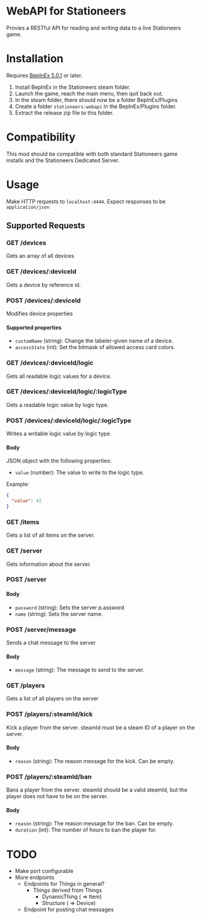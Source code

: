 # WebAPI for Stationeers

Provies a RESTful API for reading and writing data to a live Stationeers game.

# Installation

Requires [BepInEx 5.0.1](https://github.com/BepInEx/BepInEx/releases) or later.

1. Install BepInEx in the Stationeers steam folder.
2. Launch the game, reach the main menu, then quit back out.
3. In the steam folder, there should now be a folder BepInEx/Plugins
4. Create a folder `stationeers-webapi` in the BepInEx/Plugins folder.
5. Extract the release zip file to this folder.

# Compatibility

This mod should be compatible with both standard Stationeers game installs and the Stationeers Dedicated Server.

# Usage

Make HTTP requests to `localhost:4444`.
Expect responses to be `application/json`

## Supported Requests

### GET /devices

Gets an array of all devices

### GET /devices/:deviceId

Gets a device by reference id.

### POST /devices/:deviceId

Modifies device properties

#### Supported properties

- `customName` (string): Change the labeler-given name of a device.
- `accessState` (int): Set the bitmask of allowed access card colors.

### GET /devices/:deviceId/logic

Gets all readable logic values for a device.

### GET /devices/:deviceId/logic/:logicType

Gets a readable logic value by logic type.

### POST /devices/:deviceId/logic/:logicType

Writes a writable logic value by logic type.

#### Body

JSON object with the following properties:

- `value` (number): The value to write to the logic type.

Example:

```json
{
  "value": 42
}
```

### GET /items

Gets a list of all items on the server.

### GET /server

Gets information about the server.

### POST /server

#### Body

- `password` (string): Sets the server p.assword
- `name` (string): Sets the server name.

### POST /server/message

Sends a chat message to the server

#### Body

- `message` (string): The message to send to the server.

### GET /players

Gets a list of all players on the server

### POST /players/:steamId/kick

Kick a player from the server.
steamId must be a steam ID of a player on the server.

#### Body

- `reason` (string): The reason message for the kick. Can be empty.

### POST /players/:steamId/ban

Bans a player from the server.
steamId should be a valid steamId, but the player does not have to be on the server.

#### Body

- `reason` (string): The reason message for the ban. Can be empty.
- `duration` (int): The number of hours to ban the player for.

# TODO

- Make port configurable
- More endpoints
  - Endpoints for Things in general?
    - Things derived from Things
      - DynamicThing ( => Item)
      - Structure ( => Device)
  - Endpoint for posting chat messages
